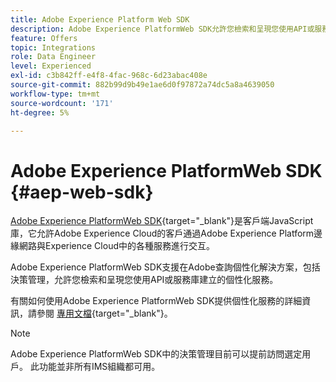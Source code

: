 ```yaml
---
title: Adobe Experience Platform Web SDK
description: Adobe Experience PlatformWeb SDK允許您檢索和呈現您使用API或服務庫建立的個性化服務。
feature: Offers
topic: Integrations
role: Data Engineer
level: Experienced
exl-id: c3b842ff-e4f8-4fac-968c-6d23abac408e
source-git-commit: 882b99d9b49e1ae6d0f97872a74dc5a8a4639050
workflow-type: tm+mt
source-wordcount: '171'
ht-degree: 5%

---
```


# Adobe Experience PlatformWeb SDK {#aep-web-sdk}

[Adobe Experience PlatformWeb SDK](https://experienceleague.adobe.com/docs/experience-platform/edge/home.html#video-overview){target=&quot;_blank&quot;}是客戶端JavaScript庫，它允許Adobe Experience Cloud的客戶通過Adobe Experience Platform邊緣網路與Experience Cloud中的各種服務進行交互。

Adobe Experience PlatformWeb SDK支援在Adobe查詢個性化解決方案，包括決策管理，允許您檢索和呈現您使用API或服務庫建立的個性化服務。

有關如何使用Adobe Experience PlatformWeb SDK提供個性化服務的詳細資訊，請參閱 [專用文檔](https://experienceleague.adobe.com/docs/experience-platform/edge/personalization/offer-decisioning/offer-decisioning-overview.html#enabling-offer-decisioning){target=&quot;_blank&quot;}。

>[!NOTE]
>
>Adobe Experience PlatformWeb SDK中的決策管理目前可以提前訪問選定用戶。 此功能並非所有IMS組織都可用。
